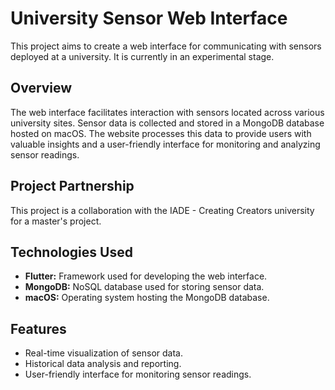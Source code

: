 # University Sensor Web Interface

This project aims to create a web interface for communicating with sensors deployed at a university. It is currently in an experimental stage.

## Overview

The web interface facilitates interaction with sensors located across various university sites. Sensor data is collected and stored in a MongoDB database hosted on macOS. The website processes this data to provide users with valuable insights and a user-friendly interface for monitoring and analyzing sensor readings.

## Project Partnership

This project is a collaboration with the IADE - Creating Creators university for a master's project.

## Technologies Used

- **Flutter:** Framework used for developing the web interface.
- **MongoDB:** NoSQL database used for storing sensor data.
- **macOS:** Operating system hosting the MongoDB database.

## Features

- Real-time visualization of sensor data.
- Historical data analysis and reporting.
- User-friendly interface for monitoring sensor readings.

